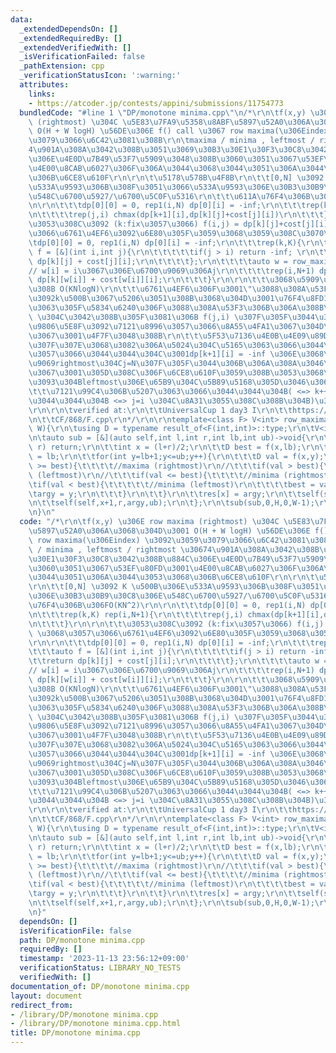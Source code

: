 ```yaml
---
data:
  _extendedDependsOn: []
  _extendedRequiredBy: []
  _extendedVerifiedWith: []
  _isVerificationFailed: false
  _pathExtension: cpp
  _verificationStatusIcon: ':warning:'
  attributes:
    links:
    - https://atcoder.jp/contests/appini/submissions/11754773
  bundledCode: "#line 1 \"DP/monotone minima.cpp\"\n/*\r\n\tf(x,y) \u306E row maxima\
    \ (rightmost) \u304C \u5E83\u7FA9\u5358\u8ABF\u5897\u52A0\u306A\u3068\u304D\u3001\
    \ O(H + W logH) \u56DE\u306E f() call \u3067 row maxima(\u306Eindex) \u3092\u3059\
    \u3079\u3066\u6C42\u3081\u308B\r\n\tmaxima / minima , leftmost / rightmost \u3067\
    4\u901A\u308A\u3042\u308B\u3051\u3069\u30B3\u30E1\u30F3\u30C8\u3042\u308B\u884C\
    \u306E\u4E0D\u7B49\u53F7\u5909\u3048\u308B\u3060\u3051\u3067\u53EF\u80FD\u3001\
    \u4E00\u8CAB\u6027\u306F\u306A\u3044\u3068\u3044\u3051\u306A\u3044\u3053\u3068\
    \u306B\u6CE8\u610F\r\n\r\n\t\u5178\u578B\u4F8B\r\n\t\t[0,N] \u3092 K \u500B\u306E\
    \u533A\u9593\u306B\u308F\u3051\u3066\u533A\u9593\u306E\u30B3\u30B9\u30C8\u306E\
    \u548C\u6700\u5927/\u6700\u5C0F\u5316\r\n\t\t\u611A\u76F4\u306B\u306FO(KN^2)\r\
    \n\r\n\t\t\tdp[0][0] = 0, rep1(i,N) dp[0][i] = -inf;\r\n\t\t\trep(k,K) rep(i,N+1){\r\
    \n\t\t\t\trep(j,i) chmax(dp[k+1][i],dp[k][j]+cost[j][i])\r\n\t\t\t}\r\n\r\n\t\t\
    \u3053\u308C\u3092 (k:fix\u3057\u3066) f(i,j) = dp[k][j]+cost[j][i] \u3068\u3057\
    \u3066\u6761\u4EF6\u3092\u6E80\u305F\u3059\u3068\u3059\u308C\u3070\r\n\r\n\t\t\
    \tdp[0][0] = 0, rep1(i,N) dp[0][i] = -inf;\r\n\t\t\trep(k,K){\r\n\t\t\t\tauto\
    \ f = [&](int i,int j){\r\n\t\t\t\t\tif(j > i) return -inf; \r\n\t\t\t\t\treturn\
    \ dp[k][j] + cost[j][i];\r\n\t\t\t\t};\r\n\t\t\t\tauto w = row_maxima(f,N+1,N+1);\t\
    // w[i] = i\u3067\u306E\u6700\u9069\u306Aj\r\n\t\t\t\trep(i,N+1) dp[k+1][i] =\
    \ dp[k][w[i]] + cost[w[i]][i];\r\n\t\t\t}\r\n\r\n\t\t\u3068\u5909\u5F62\u3067\u304D\
    \u308B O(KNlogN)\r\n\t\t\u6761\u4EF6\u306F\u3001\"\u3088\u308A\u53F3\u307E\u3067\
    \u3092k\u500B\u3067\u5206\u3051\u308B\u3068\u304D\u3001\u76F4\u8FD1\u3067\u5207\
    \u3063\u305F\u5834\u6240\u306F\u3088\u308A\u53F3\u306B\u306A\u308B\"\r\n\t\tk\
    \ \u304C\u3042\u308B\u305F\u3081\u306B f(j,i) \u307F\u305F\u3044\u306A\u306E\u3092\
    \u9806\u5E8F\u3092\u7121\u8996\u3057\u3066\u8A55\u4FA1\u3067\u304D\u308B\u306E\
    \u3067\u3001\u4F7F\u3048\u308B\r\n\t\t\u5F53\u7136\u4E0B\u4E09\u89D2 (j<=i) \u306E\
    \u307F\u307E\u3068\u3082\u306A\u5024\u304C\u5165\u3063\u3066\u3044\u308B\u3068\
    \u3057\u3066\u3044\u3044\u304C\u3001dp[k+1][i] = -inf \u306E\u3068\u304D\u6700\
    \u9069rightmost\u304Cj=N\u307F\u305F\u3044\u306B\u306A\u308A\u3046\u308B\u306E\
    \u3067\u3001\u305D\u308C\u306F\u6CE8\u610F\u3059\u308B\u3053\u3068\r\n\t\t\u306A\
    \u3093\u304Bleftmost\u306E\u65B9\u304C\u5B89\u5168\u305D\u3046\u3060\u306A\r\n\
    \t\t\u7121\u99C4\u306B\u5207\u3063\u3066\u3044\u3044\u304B( <=> k++\u3057\u3066\
    \u3044\u3044\u304B <=> j=i \u304C\u8A31\u3055\u308C\u308B\u304B)\u3082\u6CE8\u610F\
    \r\n\r\n\tverified at:\r\n\t\tUniversalCup 1 day3 I\r\n\t\thttps://atcoder.jp/contests/appini/submissions/11754773\r\
    \n\t\tCF/868/F.cpp\r\n*/\r\n\r\ntemplate<class F> V<int> row_maxima(F f,int H,int\
    \ W){\r\n\tusing D = typename result_of<F(int,int)>::type;\r\n\tV<int> res(H);\r\
    \n\tauto sub = [&](auto self,int l,int r,int lb,int ub)->void{\r\n\t\tif(l >=\
    \ r) return;\r\n\t\tint x = (l+r)/2;\r\n\t\tD best = f(x,lb);\r\n\t\tint argy\
    \ = lb;\r\n\t\tfor(int y=lb+1;y<=ub;y++){\r\n\t\t\tD val = f(x,y);\r\n\t\t\tif(val\
    \ >= best){\t\t\t\t//maxima (rightmost)\r\n//\t\t\tif(val > best){\t\t\t\t\t//maxima\
    \ (leftmost)\r\n//\t\t\tif(val <= best){\t\t\t\t//minima (rightmost)\r\n//\t\t\
    \tif(val < best){\t\t\t\t\t//minima (leftmost)\r\n\t\t\t\tbest = val;\r\n\t\t\t\
    \targy = y;\r\n\t\t\t}\r\n\t\t}\r\n\t\tres[x] = argy;\r\n\t\tself(self,l,x,lb,argy);\r\
    \n\t\tself(self,x+1,r,argy,ub);\r\n\t};\r\n\tsub(sub,0,H,0,W-1);\r\n\treturn res;\r\
    \n}\n"
  code: "/*\r\n\tf(x,y) \u306E row maxima (rightmost) \u304C \u5E83\u7FA9\u5358\u8ABF\
    \u5897\u52A0\u306A\u3068\u304D\u3001 O(H + W logH) \u56DE\u306E f() call \u3067\
    \ row maxima(\u306Eindex) \u3092\u3059\u3079\u3066\u6C42\u3081\u308B\r\n\tmaxima\
    \ / minima , leftmost / rightmost \u30674\u901A\u308A\u3042\u308B\u3051\u3069\u30B3\
    \u30E1\u30F3\u30C8\u3042\u308B\u884C\u306E\u4E0D\u7B49\u53F7\u5909\u3048\u308B\
    \u3060\u3051\u3067\u53EF\u80FD\u3001\u4E00\u8CAB\u6027\u306F\u306A\u3044\u3068\
    \u3044\u3051\u306A\u3044\u3053\u3068\u306B\u6CE8\u610F\r\n\r\n\t\u5178\u578B\u4F8B\
    \r\n\t\t[0,N] \u3092 K \u500B\u306E\u533A\u9593\u306B\u308F\u3051\u3066\u533A\u9593\
    \u306E\u30B3\u30B9\u30C8\u306E\u548C\u6700\u5927/\u6700\u5C0F\u5316\r\n\t\t\u611A\
    \u76F4\u306B\u306FO(KN^2)\r\n\r\n\t\t\tdp[0][0] = 0, rep1(i,N) dp[0][i] = -inf;\r\
    \n\t\t\trep(k,K) rep(i,N+1){\r\n\t\t\t\trep(j,i) chmax(dp[k+1][i],dp[k][j]+cost[j][i])\r\
    \n\t\t\t}\r\n\r\n\t\t\u3053\u308C\u3092 (k:fix\u3057\u3066) f(i,j) = dp[k][j]+cost[j][i]\
    \ \u3068\u3057\u3066\u6761\u4EF6\u3092\u6E80\u305F\u3059\u3068\u3059\u308C\u3070\
    \r\n\r\n\t\t\tdp[0][0] = 0, rep1(i,N) dp[0][i] = -inf;\r\n\t\t\trep(k,K){\r\n\t\
    \t\t\tauto f = [&](int i,int j){\r\n\t\t\t\t\tif(j > i) return -inf; \r\n\t\t\t\
    \t\treturn dp[k][j] + cost[j][i];\r\n\t\t\t\t};\r\n\t\t\t\tauto w = row_maxima(f,N+1,N+1);\t\
    // w[i] = i\u3067\u306E\u6700\u9069\u306Aj\r\n\t\t\t\trep(i,N+1) dp[k+1][i] =\
    \ dp[k][w[i]] + cost[w[i]][i];\r\n\t\t\t}\r\n\r\n\t\t\u3068\u5909\u5F62\u3067\u304D\
    \u308B O(KNlogN)\r\n\t\t\u6761\u4EF6\u306F\u3001\"\u3088\u308A\u53F3\u307E\u3067\
    \u3092k\u500B\u3067\u5206\u3051\u308B\u3068\u304D\u3001\u76F4\u8FD1\u3067\u5207\
    \u3063\u305F\u5834\u6240\u306F\u3088\u308A\u53F3\u306B\u306A\u308B\"\r\n\t\tk\
    \ \u304C\u3042\u308B\u305F\u3081\u306B f(j,i) \u307F\u305F\u3044\u306A\u306E\u3092\
    \u9806\u5E8F\u3092\u7121\u8996\u3057\u3066\u8A55\u4FA1\u3067\u304D\u308B\u306E\
    \u3067\u3001\u4F7F\u3048\u308B\r\n\t\t\u5F53\u7136\u4E0B\u4E09\u89D2 (j<=i) \u306E\
    \u307F\u307E\u3068\u3082\u306A\u5024\u304C\u5165\u3063\u3066\u3044\u308B\u3068\
    \u3057\u3066\u3044\u3044\u304C\u3001dp[k+1][i] = -inf \u306E\u3068\u304D\u6700\
    \u9069rightmost\u304Cj=N\u307F\u305F\u3044\u306B\u306A\u308A\u3046\u308B\u306E\
    \u3067\u3001\u305D\u308C\u306F\u6CE8\u610F\u3059\u308B\u3053\u3068\r\n\t\t\u306A\
    \u3093\u304Bleftmost\u306E\u65B9\u304C\u5B89\u5168\u305D\u3046\u3060\u306A\r\n\
    \t\t\u7121\u99C4\u306B\u5207\u3063\u3066\u3044\u3044\u304B( <=> k++\u3057\u3066\
    \u3044\u3044\u304B <=> j=i \u304C\u8A31\u3055\u308C\u308B\u304B)\u3082\u6CE8\u610F\
    \r\n\r\n\tverified at:\r\n\t\tUniversalCup 1 day3 I\r\n\t\thttps://atcoder.jp/contests/appini/submissions/11754773\r\
    \n\t\tCF/868/F.cpp\r\n*/\r\n\r\ntemplate<class F> V<int> row_maxima(F f,int H,int\
    \ W){\r\n\tusing D = typename result_of<F(int,int)>::type;\r\n\tV<int> res(H);\r\
    \n\tauto sub = [&](auto self,int l,int r,int lb,int ub)->void{\r\n\t\tif(l >=\
    \ r) return;\r\n\t\tint x = (l+r)/2;\r\n\t\tD best = f(x,lb);\r\n\t\tint argy\
    \ = lb;\r\n\t\tfor(int y=lb+1;y<=ub;y++){\r\n\t\t\tD val = f(x,y);\r\n\t\t\tif(val\
    \ >= best){\t\t\t\t//maxima (rightmost)\r\n//\t\t\tif(val > best){\t\t\t\t\t//maxima\
    \ (leftmost)\r\n//\t\t\tif(val <= best){\t\t\t\t//minima (rightmost)\r\n//\t\t\
    \tif(val < best){\t\t\t\t\t//minima (leftmost)\r\n\t\t\t\tbest = val;\r\n\t\t\t\
    \targy = y;\r\n\t\t\t}\r\n\t\t}\r\n\t\tres[x] = argy;\r\n\t\tself(self,l,x,lb,argy);\r\
    \n\t\tself(self,x+1,r,argy,ub);\r\n\t};\r\n\tsub(sub,0,H,0,W-1);\r\n\treturn res;\r\
    \n}"
  dependsOn: []
  isVerificationFile: false
  path: DP/monotone minima.cpp
  requiredBy: []
  timestamp: '2023-11-13 23:56:12+09:00'
  verificationStatus: LIBRARY_NO_TESTS
  verifiedWith: []
documentation_of: DP/monotone minima.cpp
layout: document
redirect_from:
- /library/DP/monotone minima.cpp
- /library/DP/monotone minima.cpp.html
title: DP/monotone minima.cpp
---
```

